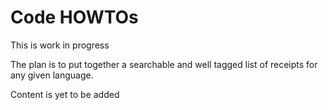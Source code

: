 # Code HOWTOs

This is work in progress

The plan is to put together a searchable and well tagged list of receipts for any given language. 

Content is yet to be added
